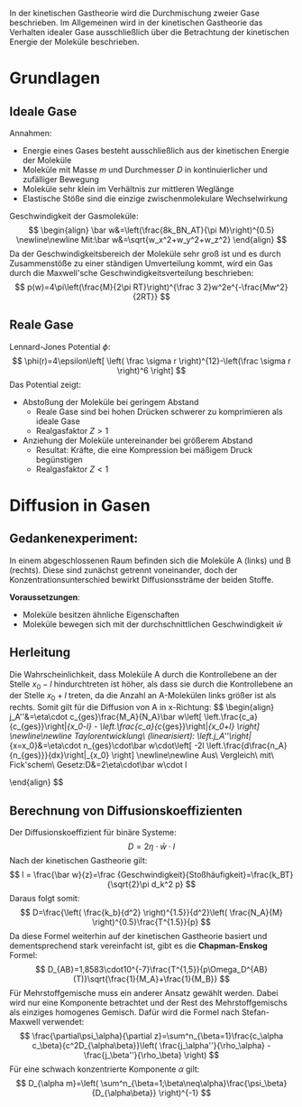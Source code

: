 In der kinetischen Gastheorie wird die Durchmischung zweier Gase beschrieben. Im Allgemeinen wird in der kinetischen Gastheorie das Verhalten idealer Gase ausschließlich über die Betrachtung der kinetischen Energie der Moleküle beschrieben.
# Grundlagen
## Ideale Gase
Annahmen:
- Energie eines Gases besteht ausschließlich aus der kinetischen Energie der Moleküle
- Moleküle mit Masse $m$ und Durchmesser $D$ in kontinuierlicher und zufälliger Bewegung
- Moleküle sehr klein im Verhältnis zur mittleren Weglänge
- Elastische Stöße sind die einzige zwischenmolekulare Wechselwirkung

Geschwindigkeit der Gasmoleküle:
$$
\begin{align}
\bar w&=\left(\frac{8k_BN_AT}{\pi M}\right)^{0.5}
\newline\newline
Mit:\bar w&=\sqrt{w_x^2+w_y^2+w_z^2}
\end{align}
$$
Da der Geschwindigkeitsbereich der Moleküle sehr groß ist und es durch Zusammenstöße zu einer ständigen Umverteilung kommt, wird ein Gas durch die Maxwell'sche Geschwindigkeitsverteilung beschrieben:
$$
p(w)=4\pi\left(\frac{M}{2\pi RT}\right)^{\frac 3 2}w^2e^{-\frac{Mw^2}{2RT}}
$$
## Reale Gase
Lennard-Jones Potential $\phi$:
$$
\phi(r)=4\epsilon\left[ \left( \frac \sigma r \right)^{12}-\left(\frac \sigma r \right)^6 \right]
$$
Das Potential zeigt:
- Abstoßung der Moleküle bei geringem Abstand
	- Reale Gase sind bei hohen Drücken schwerer zu komprimieren als ideale Gase
	- Realgasfaktor $Z>1$
- Anziehung der Moleküle untereinander bei größerem Abstand
	- Resultat: Kräfte, die eine Kompression bei mäßigem Druck begünstigen
	- Realgasfaktor $Z<1$
# Diffusion in Gasen
## Gedankenexperiment:
In einem abgeschlossenen Raum befinden sich die Moleküle A (links) und B (rechts). Diese sind zunächst getrennt voneinander, doch der Konzentrationsunterschied bewirkt Diffusionssträme der beiden Stoffe.

**Voraussetzungen**:
- Moleküle besitzen ähnliche Eigenschaften
- Moleküle bewegen sich mit der durchschnittlichen Geschwindigkeit $\bar w$

## Herleitung
Die Wahrscheinlichkeit, dass Moleküle A durch die Kontrollebene an der Stelle $x_0-l$ hindurchtreten ist höher, als dass sie durch die Kontrollebene an der Stelle $x_0+l$ treten, da die Anzahl an A-Molekülen links größer ist als rechts. Somit gilt für die Diffusion von A in x-Richtung:
$$
\begin{align}
j_A''&=\eta\cdot c_{ges}\frac{M_A}{N_A}\bar w\left[ \left.\frac{c_a}{c_{ges}}\right|_{x_0-l} - \left.\frac{c_a}{c_{ges}}\right|_{x_0+l} \right]
\newline\newline
Taylorentwicklung\ (linearisiert):
\left.j_A''\right|_{x=x_0}&=\eta\cdot n_{ges}\cdot\bar w\cdot\left[ -2l \left.\frac{d\frac{n_A}{n_{ges}}}{dx}\right|_{x_0} \right]
\newline\newline
Aus\ Vergleich\ mit\ Fick'schem\ Gesetz:D&=2\eta\cdot\bar w\cdot l

\end{align}
$$
## Berechnung von Diffusionskoeffizienten
Der Diffusionskoeffizient für binäre Systeme:
$$
D=2\eta\cdot\bar w\cdot l
$$Nach der kinetischen Gastheorie gilt:
$$
l = \frac{\bar w}{z}=\frac {Geschwindigkeit}{Stoßhäufigkeit}=\frac{k_BT}{\sqrt{2}\pi d_k^2 p}
$$
Daraus folgt somit:
$$
D=\frac{\left( \frac{k_b}{d^2} \right)^{1.5}}{d^2}\left( \frac{N_A}{M} \right)^{0.5}\frac{T^{1.5}}{p}
$$Da diese Formel weiterhin auf der kinetischen Gastheorie basiert und dementsprechend stark vereinfacht ist, gibt es die **Chapman-Enskog** Formel:
$$
D_{AB}=1,8583\cdot10^{-7}\frac{T^{1,5}}{p\Omega_D^{AB}(T)}\sqrt{\frac{1}{M_A}+\frac{1}{M_B}}
$$
Für Mehrstoffgemische muss ein anderer Ansatz gewählt werden. Dabei wird nur eine Komponente betrachtet und der Rest des Mehrstoffgemischs als einziges homogenes Gemisch. Dafür wird die Formel nach Stefan-Maxwell verwendet:
$$
\frac{\partial\psi_\alpha}{\partial z}=\sum^n_{\beta=1}\frac{c_\alpha c_\beta}{c^2D_{\alpha\beta}}\left( \frac{j_\alpha''}{\rho_\alpha} - \frac{j_\beta''}{\rho_\beta} \right)
$$
Für eine schwach konzentrierte Komponente $\alpha$ gilt:
$$
D_{\alpha m}=\left( \sum^n_{\beta=1;\beta\neq\alpha}\frac{\psi_\beta}{D_{\alpha\beta}} \right)^{-1}
$$
